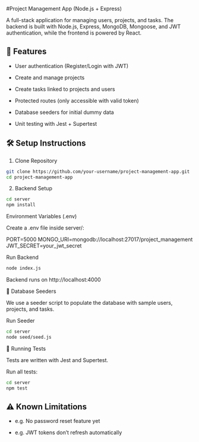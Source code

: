 #Project Management App (Node.js + Express)

A full-stack application for managing users, projects, and tasks.
The backend is built with Node.js, Express, MongoDB, Mongoose, and JWT authentication, while the frontend is powered by React.

## 🚀 Features

- User authentication (Register/Login with JWT)

- Create and manage projects

- Create tasks linked to projects and users

- Protected routes (only accessible with valid token)

- Database seeders for initial dummy data

- Unit testing with Jest + Supertest

## 🛠️ Setup Instructions
1. Clone Repository
```bash
git clone https://github.com/your-username/project-management-app.git
cd project-management-app
```

2. Backend Setup
```bash
cd server
npm install
```

Environment Variables (.env)

Create a .env file inside server/:

PORT=5000
MONGO_URI=mongodb://localhost:27017/project_management
JWT_SECRET=your_jwt_secret

Run Backend
```bash
node index.js
```


Backend runs on http://localhost:4000


🌱 Database Seeders

We use a seeder script to populate the database with sample users, projects, and tasks.

Run Seeder
```bash
cd server
node seed/seed.js
```

🧪 Running Tests

Tests are written with Jest and Supertest.

Run all tests:
```bash
cd server
npm test
```

## ⚠️ Known Limitations
<!-- TODO: Fill this section -->

- e.g. No password reset feature yet

- e.g. JWT tokens don’t refresh automatically